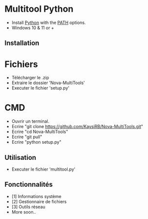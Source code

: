 # Multitool Python
- Install <a href="https://www.python.org/downloads/">Python</a> with the <a href="Img/Python_Path.png">PATH</a> options.<br>
- Windows 10 & 11 or +

## Installation
# Fichiers
- Télécharger le .zip
- Extraire le dossier 'Nova-MultiTools'
- Executer le fichier 'setup.py'

# CMD
- Ouvrir un terminal.
- Ecrire "git clone https://github.com/KaysiRB/Nova-MultiTools.git"
- Ecrire "cd Nova-MultiTools"
- Ecrire "git pull"
- Ecrire "python setup.py"

## Utilisation
- Executer le fichier 'multitool.py'

## Fonctionnalités
- [1] Informations système
- [2] Gestionnaire de fichiers
- [3] Outils réseau
- More soon..
